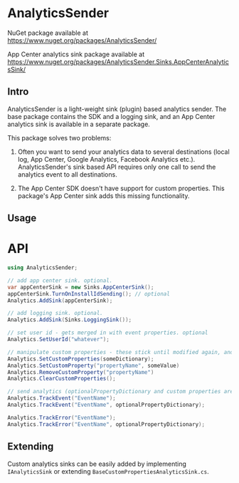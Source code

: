 # AnalyticsSender

NuGet package available at https://www.nuget.org/packages/AnalyticsSender/

App Center analytics sink package available at https://www.nuget.org/packages/AnalyticsSender.Sinks.AppCenterAnalyticsSink/

## Intro

AnalyticsSender is a light-weight sink (plugin) based analytics sender.
The base package contains the SDK and a logging sink, and an App Center analytics sink is available in a separate package.

This package solves two problems:
1) Often you want to send your analytics data to several destinations (local log, App Center, Google Analytics, Facebook Analytics etc.). AnalyticsSender's sink based API requires only one call to send the analytics event to all destinations.

2) The App Center SDK doesn't have support for custom properties. This package's App Center sink adds this missing functionality.

## Usage

# API

```c#
using AnalyticsSender;

// add app center sink. optional.
var appCenterSink = new Sinks.AppCenterSink();
appCenterSink.TurnOnInstallIdSending(); // optional
Analytics.AddSink(appCenterSink);

// add logging sink. optional.
Analytics.AddSink(Sinks.LoggingSink());

// set user id - gets merged in with event properties. optional
Analytics.SetUserId("whatever");

// manipulate custom properties - these stick until modified again, and are merged into your events. optional.
Analytics.SetCustomProperties(someDictionary);
Analytics.SetCustomProperty("propertyName", someValue)
Analytics.RemoveCustomProperty("propertyName")
Analytics.ClearCustomProperties();

// send analytics (optionalPropertyDictionary and custom properties are merged in to event)
Analytics.TrackEvent("EventName");
Analytics.TrackEvent("EventName", optionalPropertyDictionary);

Analytics.TrackError("EventName");
Analytics.TrackError("EventName", optionalPropertyDictionary);
```

## Extending

Custom analytics sinks can be easily added by implementing `IAnalyticsSink` or extending `BaseCustomPropertiesAnalyticsSink.cs`.
